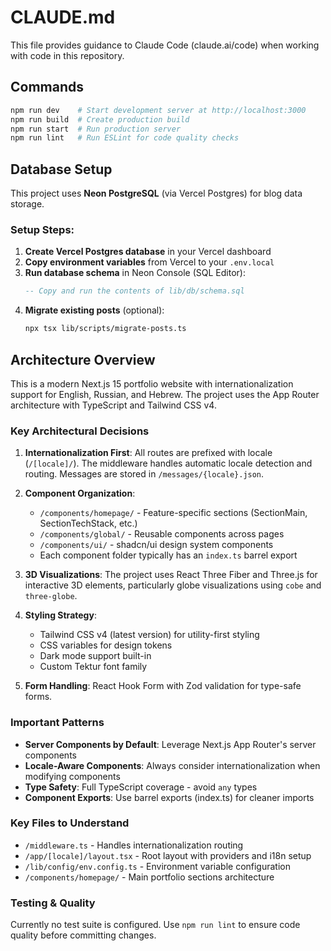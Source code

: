 # CLAUDE.md

This file provides guidance to Claude Code (claude.ai/code) when working with code in this repository.

## Commands

```bash
npm run dev    # Start development server at http://localhost:3000
npm run build  # Create production build
npm run start  # Run production server
npm run lint   # Run ESLint for code quality checks
```

## Database Setup

This project uses **Neon PostgreSQL** (via Vercel Postgres) for blog data storage.

### Setup Steps:
1. **Create Vercel Postgres database** in your Vercel dashboard
2. **Copy environment variables** from Vercel to your `.env.local`
3. **Run database schema** in Neon Console (SQL Editor):
   ```sql
   -- Copy and run the contents of lib/db/schema.sql
   ```
4. **Migrate existing posts** (optional):
   ```bash
   npx tsx lib/scripts/migrate-posts.ts
   ```

## Architecture Overview

This is a modern Next.js 15 portfolio website with internationalization support for English, Russian, and Hebrew. The project uses the App Router architecture with TypeScript and Tailwind CSS v4.

### Key Architectural Decisions

1. **Internationalization First**: All routes are prefixed with locale (`/[locale]/`). The middleware handles automatic locale detection and routing. Messages are stored in `/messages/{locale}.json`.

2. **Component Organization**:
   - `/components/homepage/` - Feature-specific sections (SectionMain, SectionTechStack, etc.)
   - `/components/global/` - Reusable components across pages
   - `/components/ui/` - shadcn/ui design system components
   - Each component folder typically has an `index.ts` barrel export

3. **3D Visualizations**: The project uses React Three Fiber and Three.js for interactive 3D elements, particularly globe visualizations using `cobe` and `three-globe`.

4. **Styling Strategy**: 
   - Tailwind CSS v4 (latest version) for utility-first styling
   - CSS variables for design tokens
   - Dark mode support built-in
   - Custom Tektur font family

5. **Form Handling**: React Hook Form with Zod validation for type-safe forms.

### Important Patterns

- **Server Components by Default**: Leverage Next.js App Router's server components
- **Locale-Aware Components**: Always consider internationalization when modifying components
- **Type Safety**: Full TypeScript coverage - avoid `any` types
- **Component Exports**: Use barrel exports (index.ts) for cleaner imports

### Key Files to Understand

- `/middleware.ts` - Handles internationalization routing
- `/app/[locale]/layout.tsx` - Root layout with providers and i18n setup
- `/lib/config/env.config.ts` - Environment variable configuration
- `/components/homepage/` - Main portfolio sections architecture

### Testing & Quality

Currently no test suite is configured. Use `npm run lint` to ensure code quality before committing changes.